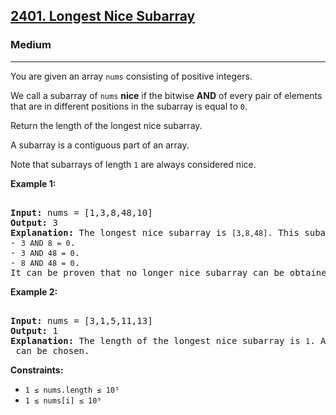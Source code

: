 ### <h2><a href="https://leetcode.com/problems/longest-nice-subarray/">2401. Longest Nice Subarray</a></h2>  
<h3>Medium</h3>  
<hr>  
<div>  
<p>You are given an array <code>nums</code> consisting of positive integers.</p>  

<p>We call a subarray of <code>nums</code> <strong>nice</strong> if the bitwise <strong>AND</strong> of every pair of elements that are in different positions in the subarray is equal to <code>0</code>.</p>  

<p>Return the length of the longest nice subarray.</p>  

<p>A subarray is a contiguous part of an array.</p>  

<p>Note that subarrays of length <code>1</code> are always considered nice.</p>  

<p><strong>Example 1:</strong></p>  
<pre>  
<strong>Input:</strong> nums = [1,3,8,48,10]  
<strong>Output:</strong> 3  
<strong>Explanation:</strong> The longest nice subarray is <code>[3,8,48]</code>. This subarray satisfies the conditions:  
- <code>3 AND 8 = 0</code>.  
- <code>3 AND 48 = 0</code>.  
- <code>8 AND 48 = 0</code>.  
It can be proven that no longer nice subarray can be obtained, so we return <code>3</code>.  
</pre>  

<p><strong>Example 2:</strong></p>  
<pre>  
<strong>Input:</strong> nums = [3,1,5,11,13]  
<strong>Output:</strong> 1  
<strong>Explanation:</strong> The length of the longest nice subarray is <code>1</code>. Any subarray of length <code>1</code> can be chosen.  
</pre>  

<p><strong>Constraints:</strong></p>  
<ul>  
<li><code>1 ≤ nums.length ≤ 10⁵</code></li>  
<li><code>1 ≤ nums[i] ≤ 10⁹</code></li>  
</ul>  
</div>  
